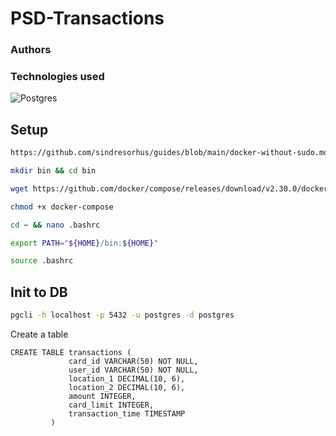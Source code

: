 # PSD-Transactions

### Authors


### Technologies used
![Postgres](https://img.shields.io/badge/postgres-%23316192.svg?style=for-the-badge&logo=postgresql&logoColor=white)

## Setup
```bash
https://github.com/sindresorhus/guides/blob/main/docker-without-sudo.md
```
```bash
mkdir bin && cd bin
```
```bash
wget https://github.com/docker/compose/releases/download/v2.30.0/docker-compose-linux-x86_64 -O docker-compose
```
```bash
chmod +x docker-compose
```
```bash
cd ~ && nano .bashrc
```
```bash
export PATH="${HOME}/bin:${HOME}"
```
```bash
source .bashrc
```

## Init to DB
```bash
pgcli -h localhost -p 5432 -u postgres -d postgres
```
Create a table
```
CREATE TABLE transactions (
             card_id VARCHAR(50) NOT NULL,
             user_id VARCHAR(50) NOT NULL,
             location_1 DECIMAL(10, 6),
             location_2 DECIMAL(10, 6),
             amount INTEGER,
             card_limit INTEGER,
             transaction_time TIMESTAMP
         )
```
